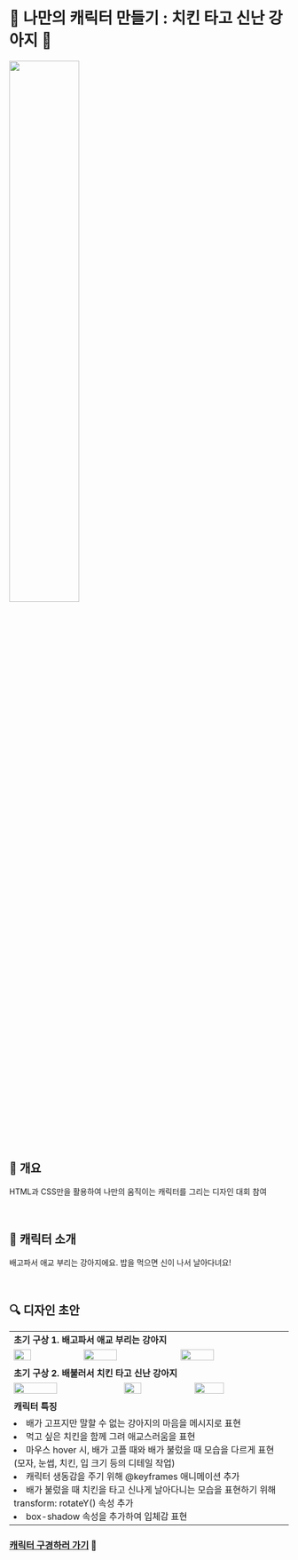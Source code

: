 # 🐶 나만의 캐릭터 만들기 : 치킨 타고 신난 강아지 🍗

<img src="https://user-images.githubusercontent.com/112460430/193078019-9cff465a-a5b3-418e-b1fa-d45f0635bfc5.gif" width="50%">

## 📌 개요

HTML과 CSS만을 활용하여 나만의 움직이는 캐릭터를 그리는 디자인 대회 참여

<br>

## 🐶 캐릭터 소개

배고파서 애교 부리는 강아지에요. 밥을 먹으면 신이 나서 날아다녀요! 

<br>

## 🔍 디자인 초안

<table>
  <tr>
    <td><b>초기 구상 1. 배고파서 애교 부리는 강아지</b></td>
  </tr>
  <tr>
    <td>
      <img src="https://user-images.githubusercontent.com/112460430/193212385-cd5ee10a-6546-443b-87dc-71370da02915.png" width="25%">
      <img src="https://user-images.githubusercontent.com/112460430/193216180-43e1fa03-2284-4bd3-9622-1b346687e896.png" width="35%">
      <img src="https://user-images.githubusercontent.com/112460430/193221554-a27b4f89-7c60-407a-b0bb-470bf93793f8.png" width="35%">    
    </td>
  </tr>
    <tr>
    <td><b>초기 구상 2. 배불러서 치킨 타고 신난 강아지</b></td>
  </tr>
  <tr>
    <td>
      <img src="https://user-images.githubusercontent.com/112460430/193227601-26fbf772-cee9-4190-a770-50083c5fcf67.png" width="40%">   
      <img src="https://user-images.githubusercontent.com/112460430/193228267-873e9dc5-d06e-4fa0-94d3-0b2e2fc96898.png" width="25%">
      <img src="https://user-images.githubusercontent.com/112460430/193229326-73b52d40-2e3d-49fa-bbc8-ecc83ae88229.gif" width="33%">    
    </td>
  </tr>
  <tr>
    <td colspan="2">
      <b>캐릭터 특징</b>
    </td>
  </tr>
  <tr>
    <td colsan="2">
      <li>배가 고프지만 말할 수 없는 강아지의 마음을 메시지로 표현</li>
      <li>먹고 싶은 치킨을 함께 그려 애교스러움을 표현</li>
      <li>마우스 hover 시, 배가 고플 때와 배가 불렀을 때 모습을 다르게 표현 (모자, 눈썹, 치킨, 입 크기 등의 디테일 작업)</li>
      <li>캐릭터 생동감을 주기 위해 @keyframes 애니메이션 추가</li>
      <li>배가 불렀을 때 치킨을 타고 신나게 날아다니는 모습을 표현하기 위해 transform: rotateY() 속성 추가</li>
      <li>box-shadow 속성을 추가하여 입체감 표현</li>
    </td>
  </tr>
</table>



### [캐릭터 구경하러 가기](https://chaeryun0.github.io/character-design/character.html)  👀
